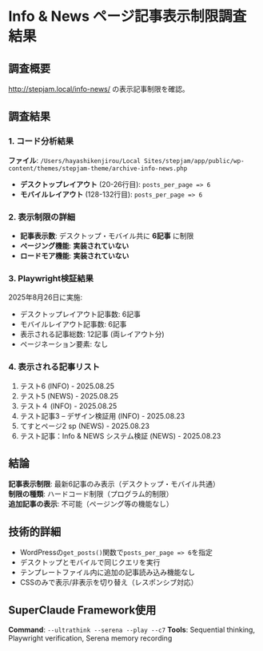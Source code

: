 # Info & News ページ記事表示制限調査結果

## 調査概要
http://stepjam.local/info-news/ の表示記事制限を確認。

## 調査結果

### 1. コード分析結果
**ファイル**: `/Users/hayashikenjirou/Local Sites/stepjam/app/public/wp-content/themes/stepjam-theme/archive-info-news.php`

- **デスクトップレイアウト** (20-26行目): `posts_per_page => 6`
- **モバイルレイアウト** (128-132行目): `posts_per_page => 6`

### 2. 表示制限の詳細
- **記事表示数**: デスクトップ・モバイル共に **6記事** に制限
- **ページング機能**: **実装されていない**
- **ロードモア機能**: **実装されていない**

### 3. Playwright検証結果
2025年8月26日に実施:
- デスクトップレイアウト記事数: 6記事
- モバイルレイアウト記事数: 6記事  
- 表示される記事総数: 12記事 (両レイアウト分)
- ページネーション要素: なし

### 4. 表示される記事リスト
1. テスト6 (INFO) - 2025.08.25
2. テスト5 (NEWS) - 2025.08.25
3. テスト４ (INFO) - 2025.08.25
4. テスト記事3 – デザイン検証用 (INFO) - 2025.08.23
5. てすとページ2 sp (NEWS) - 2025.08.23
6. テスト記事：Info & NEWS システム検証 (NEWS) - 2025.08.23

## 結論
**記事表示制限**: 最新6記事のみ表示（デスクトップ・モバイル共通）  
**制限の種類**: ハードコード制限（プログラム的制限）  
**追加記事の表示**: 不可能（ページング等の機能なし）

## 技術的詳細
- WordPressの`get_posts()`関数で`posts_per_page => 6`を指定
- デスクトップとモバイルで同じクエリを実行
- テンプレートファイル内に追加の記事読み込み機能なし
- CSSのみで表示/非表示を切り替え（レスポンシブ対応）

## SuperClaude Framework使用
**Command**: `--ultrathink --serena --play --c7`
**Tools**: Sequential thinking, Playwright verification, Serena memory recording